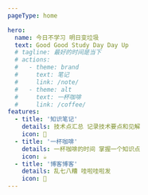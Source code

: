 ```yaml
---
pageType: home

hero:
  name: 今日不学习 明日变垃圾
  text: Good Good Study Day Day Up
  # tagline: 最好的时间是当下
  # actions:
  #   - theme: brand
  #     text: 笔记
  #     link: /note/
  #   - theme: alt
  #     text: 一杯咖啡
  #     link: /coffee/
features:
  - title: '知识笔记'
    details: 技术点汇总 记录技术要点和见解
    icon: 📝
  - title: '一杯咖啡'
    details: 一杯咖啡的时间 掌握一个知识点
    icon: ☕️
  - title: '博客博客'
    details: 乱七八糟 哇啦哇啦发
    icon: 🚀
---
```

